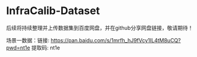 # InfraCalib-Dataset
后续将持续整理并上传数据集到百度网盘，并在github分享网盘链接，敬请期待！

场景一数据：链接: https://pan.baidu.com/s/1mrfh_hJ9fVcy1IL4tM8uCQ?pwd=nt1e 提取码: nt1e 

